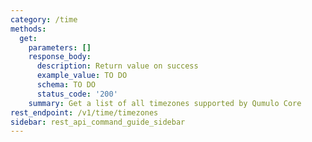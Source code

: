 ```yaml
---
category: /time
methods:
  get:
    parameters: []
    response_body:
      description: Return value on success
      example_value: TO DO
      schema: TO DO
      status_code: '200'
    summary: Get a list of all timezones supported by Qumulo Core
rest_endpoint: /v1/time/timezones
sidebar: rest_api_command_guide_sidebar
---
```

